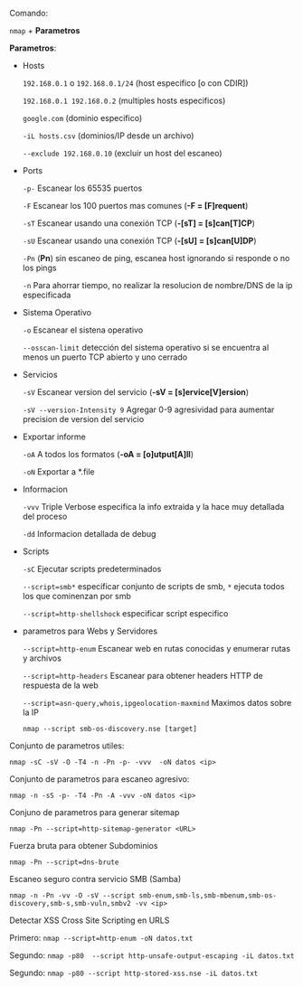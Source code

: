 Comando: 

`nmap` + **Parametros**

**Parametros**:



- Hosts
  
  `192.168.0.1` o `192.168.0.1/24`  (host especifico [o con CDIR])
  
  `192.168.0.1 192.168.0.2`  (multiples hosts especificos)
  
  `google.com`   (dominio  especifico)
  
  `-iL hosts.csv`  (dominios/IP  desde un archivo)
  
  `--exclude 192.168.0.10`  (excluir un host del escaneo)

- Ports

  `-p-` Escanear los 65535 puertos
  
  `-F` Escanear los 100 puertos mas comunes (**-F = [F]requent**)
  
  `-sT` Escanear usando una conexión TCP (**-[sT] = [s]can[T]CP**)
  
  `-sU` Escanear usando una conexión TCP (**-[sU] = [s]can[U]DP**)
  
  `-Pn`  (**Pn**) sin escaneo de ping, escanea host ignorando si responde o no los pings

  `-n` Para ahorrar tiempo, no realizar la resolucion de nombre/DNS de la ip especificada
  
- Sistema Operativo

  `-o` Escanear el sistena operativo

  `--osscan-limit` detección del sistema operativo si se encuentra al menos un puerto TCP abierto y uno cerrado


- Servicios

  `-sV` Escanear version del servicio (**-sV = [s]ervice[V]ersion**)
  
  `-sV --version-Intensity 9` Agregar 0-9 agresividad para aumentar precision de version del servicio
  

- Exportar informe
  
  `-oA` A todos los formatos (**-oA = [o]utput[A]ll**)

  `-oN` Exportar a *.file

- Informacion
  
  `-vvv` Triple Verbose especifica  la info  extraida y la hace muy  detallada del proceso

  `-dd` Informacion detallada de debug
  
- Scripts
  
  `-sC` Ejecutar scripts predeterminados
  
  `--script=smb*` especificar conjunto de scripts de smb,  `*` ejecuta todos los que cominenzan por smb
  
  `--script=http-shellshock` especificar script especifico

- parametros para Webs y Servidores
  
  `--script=http-enum` Escanear web en  rutas  conocidas y enumerar rutas y archivos
  
  `--script=http-headers` Escanear para obtener headers HTTP de respuesta de la web
  
  `--script=asn-query,whois,ipgeolocation-maxmind` Maximos datos sobre la IP

  `nmap --script smb-os-discovery.nse [target]`

  
Conjunto de parametros utiles:

`nmap -sC -sV -O -T4 -n -Pn -p- -vvv  -oN datos <ip>`

Conjunto de parametros para escaneo agresivo:

`nmap -n -sS -p- -T4 -Pn -A -vvv -oN datos <ip>`

Conjuno de parametros para generar sitemap

`nmap -Pn --script=http-sitemap-generator <URL>`

Fuerza bruta para obtener  Subdominios

`nmap -Pn --script=dns-brute`

Escaneo seguro contra servicio SMB (Samba)

`nmap -n -Pn -vv -O -sV --script smb-enum,smb-ls,smb-mbenum,smb-os-discovery,smb-s,smb-vuln,smbv2 -vv <ip>`

Detectar XSS Cross Site Scripting en URLS

Primero: `nmap --script=http-enum -oN datos.txt `

Segundo: `nmap -p80  --script http-unsafe-output-escaping -iL datos.txt`

Segundo: `nmap -p80 --script http-stored-xss.nse -iL datos.txt`




  
  
  
  
  
  
  


  

